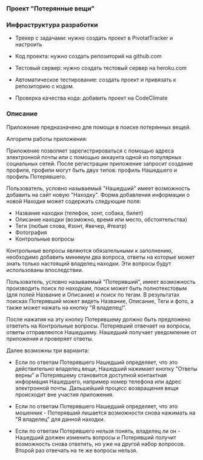 ### Проект "Потерянные вещи"

### Инфраструктура разработки

* Трекер с задачами: нужно создать проект в PivotatTracker и настроить

* Код проекта: нужно создать репозиторий на github.com

* Тестовый сервер: нужно создать тестовый сервер на heroku.com

* Автоматическое тестирование: создать проект и привязать к репозиторию с кодом.

* Проверка качества кода: добавить проект на CodeClimate

### Описание

Приложение предназначено для помощи в поиске потерянных вещей.

Алгоритм работы приложения:

Приложение позволяет зарегистрироваться с помощью адреса электронной почты или с помощью аккаунта одной из популярных социальных сетей. После регистрации приложение запросит создание профиля, профили могут быть двух типов: профиль Нашедшего и профиль Потерявшего.

Пользователь, условно называемый "Нашедший" имеет возможность добавить на сайт новую "Находку". Форма добавления информации о новой Находке может содержать следующие поля:

* Название находки (телефон, зонт, собака, билет)
* Описание находки (возможно, время или место, обстоятельства)
* Теги (любые слова, #зонт, #вечер, #театр)
* Фотография
* Контрольные вопросы

Контрольные вопросы являются обязательными к заполнению, необходимо добавить минимум два вопроса, ответы на которые может знать только настоящий владелец находки. Эти вопросы будут использованы впоследствии.

Пользователь, условно называемый "Потерявший", имеет возможность производить поиск по находкам, поиск может быть полнотекстовым (для полей Название и Описание) и поиск по тегам. В результатах поисках Потерявший может видеть Название, Описание, Теги и фото, а также может нажать на кнопку "Я владелец!".

После нажатия на эту кнопку Потерявшему должно быть предложено ответить на Контрольные вопросы. Потерявший отвечает на вопросы, ответы отправляются Нашедшему. Нашедший получает уведомление от приложения и проверяет ответы.

Далее возможны три варианта:

* Если по ответам Потерявшего Нашедший определяет, что это действительно владелец вещи, Нашедший нажимает кнопку "Ответы верны" и Потерявшему становится доступной контактная информация Нашедшего, например номер телефона или адрес электронной почты. Дальшейший процесс возвращения вещи происходит вне участия приложения.

* Если по ответам Потерявшего Нашедший определяет, что это мошенник - Потерявший лишается возможности снова нажимать на "Я владелец" для данной находки.

* Если по ответам Потерявшего нельзя понять, владелец ли он - Нашедший должен изменить вопросы и Потерявший получит возможность снова ответить, но уже на другой набор вопросов. Второй раз отвечать на те же вопросы нельзя.
